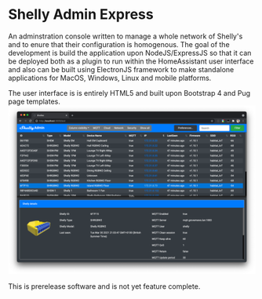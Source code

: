 # Shelly Admin Express

An adminstration console written to manage a whole network of Shelly's and to enure that their configuration is homogenous. The goal of the development is build the application upon NodeJS/ExpressJS so that it can be deployed both as a plugin to run within the HomeAssistant user interface and also can be built using ElectronJS framework to make standalone applications for MacOS, Windows, Linux and mobile platforms.

The user interface is is entirely HTML5 and built upon Bootstrap 4 and Pug page templates.
![Early Shelly Admin UI Preview]('doc/../doc/images/shelly-admin-screenshot.png)

This is prerelease software and is not yet feature complete.
